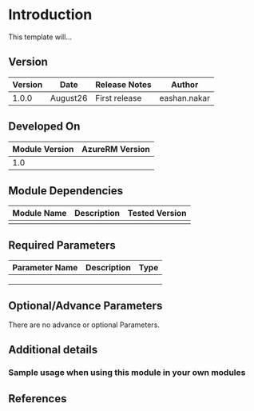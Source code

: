 # Introduction 
This template will...

## Version
| Version | Date | Release Notes | Author |
|---|---|---|---|
| 1.0.0 | August26 | First release | eashan.nakar |

## Developed On
| Module Version | AzureRM Version |
|---|---|
| 1.0 | |


## Module Dependencies

| Module Name | Description | Tested Version | 
|---|---|---|
||||

## Required Parameters

| Parameter Name | Description |  Type | 
|---|---|---|
|  |  |  |
|  |  |  |
|  |  |  |

## Optional/Advance Parameters

There are no advance or optional Parameters.

## Additional details
### Sample usage when using this module in your own modules
## References